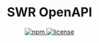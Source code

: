 <p align="center">
  <h1 align="center">SWR OpenAPI</h1>
</p>

<p align="center">
  <a aria-label="npm" href="https://www.npmjs.com/package/swr-openapi">
    <img alt="npm" src="https://img.shields.io/npm/v/swr-openapi.svg?style=for-the-badge&labelColor=000000">
  </a>
  <a aria-label="license" href="https://github.com/htunnicliff/swr-openapi/blob/master/LICENSE">
    <img alt="license" src="https://img.shields.io/github/license/htunnicliff/swr-openapi.svg?style=for-the-badge&labelColor=000000">
  </a>
  <!-- <a aria-label="tests" href="https://github.com/htunnicliff/swr-openapi/actions?query=workflow%3ATest">
    <img alt="tests" src="https://img.shields.io/github/workflow/status/htunnicliff/swr-openapi/Test?style=for-the-badge&labelColor=000000&label=Tests">
  </a>
  <a aria-label="coverage" href="https://codecov.io/gh/htunnicliff/swr-openapi/">
    <img alt="Codecov" src="https://img.shields.io/codecov/c/github/htunnicliff/swr-openapi?style=for-the-badge&labelColor=000000&token=XI7G8L08TY">
  </a> -->
</p>
